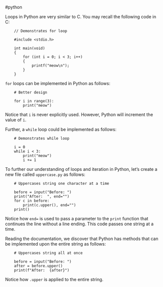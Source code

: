 #python


Loops in Python are very similar to C. You may recall the following code in C:
```
    // Demonstrates for loop
    
    #include <stdio.h>
    
    int main(void)
    {
        for (int i = 0; i < 3; i++)
        {
            printf("meow\n");
        }
    }
```
 
`for` loops can be implemented in Python as follows:
```
    # Better design
    
    for i in range(3):
        print("meow")
```

Notice that `i` is never explicitly used. However, Python will increment the value of `i`.

Further, a `while` loop could be implemented as follows:
```
    # Demonstrates while loop
    
    i = 0
    while i < 3:
        print("meow")
        i += 1
 ```

To further our understanding of loops and iteration in Python, let’s create a new file called `uppercase.py` as follows:
```
    # Uppercases string one character at a time
    
    before = input("Before: ")
    print("After:  ", end="")
    for c in before:
        print(c.upper(), end="")
    print()
```

Notice how `end=` is used to pass a parameter to the `print` function that continues the line without a line ending. This code passes one string at a time.

Reading the documentation, we discover that Python has methods that can be implemented upon the entire string as follows:
```
    # Uppercases string all at once
    
    before = input("Before: ")
    after = before.upper()
    print(f"After:  {after}")
```

Notice how `.upper` is applied to the entire string.